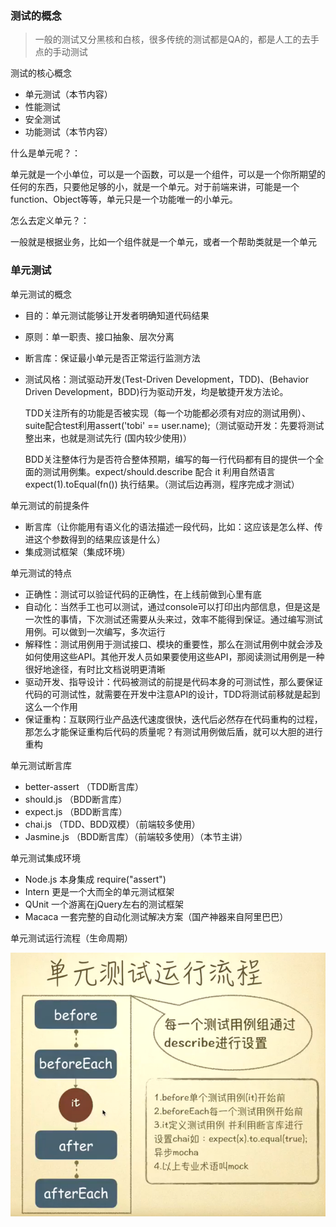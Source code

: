 ### 测试的概念

>    一般的测试又分黑核和白核，很多传统的测试都是QA的，都是人工的去手点的手动测试



测试的核心概念

+   单元测试（本节内容）
+   性能测试
+   安全测试
+   功能测试（本节内容）



什么是单元呢？：

单元就是一个小单位，可以是一个函数，可以是一个组件，可以是一个你所期望的任何的东西，只要他足够的小，就是一个单元。对于前端来讲，可能是一个function、Object等等，单元只是一个功能唯一的小单元。



怎么去定义单元？：

一般就是根据业务，比如一个组件就是一个单元，或者一个帮助类就是一个单元



### 单元测试

单元测试的概念

+   目的：单元测试能够让开发者明确知道代码结果

+   原则：单一职责、接口抽象、层次分离

+   断言库：保证最小单元是否正常运行监测方法

+   测试风格：测试驱动开发(Test-Driven Development，TDD)、(Behavior Driven Development，BDD)行为驱动开发，均是敏捷开发方法论。


    TDD关注所有的功能是否被实现（每一个功能都必须有对应的测试用例）、suite配合test利用assert('tobi' == user.name);（测试驱动开发：先要将测试整出来，也就是测试先行 (国内较少使用)）



    BDD关注整体行为是否符合整体预期，编写的每一行代码都有目的提供一个全面的测试用例集。expect/should.describe 配合 it 利用自然语言 expect(1).toEqual(fn()) 执行结果。（测试后边再测，程序完成才测试）



单元测试的前提条件

+   断言库（让你能用有语义化的语法描述一段代码，比如：这应该是怎么样、传进这个参数得到的结果应该是什么）
+   集成测试框架（集成环境）



单元测试的特点

+   正确性：测试可以验证代码的正确性，在上线前做到心里有底
+   自动化：当然手工也可以测试，通过console可以打印出内部信息，但是这是一次性的事情，下次测试还需要从头来过，效率不能得到保证。通过编写测试用例。可以做到一次编写，多次运行
+   解释性：测试用例用于测试接口、模块的重要性，那么在测试用例中就会涉及如何使用这些API。其他开发人员如果要使用这些API，那阅读测试用例是一种很好地途径，有时比文档说明更清晰
+   驱动开发、指导设计：代码被测试的前提是代码本身的可测试性，那么要保证代码的可测试性，就需要在开发中注意API的设计，TDD将测试前移就是起到这么一个作用
+   保证重构：互联网行业产品迭代速度很快，迭代后必然存在代码重构的过程，那怎么才能保证重构后代码的质量呢？有测试用例做后盾，就可以大胆的进行重构



单元测试断言库

+   better-assert （TDD断言库）
+   should.js （BDD断言库）
+   expect.js （BDD断言库）
+   chai.js （TDD、BDD双模）（前端较多使用）
+   Jasmine.js （BDD断言库）（前端较多使用）（本节主讲）



单元测试集成环境

+   Node.js 本身集成 require("assert")
+   Intern 更是一个大而全的单元测试框架
+   QUnit 一个游离在jQuery左右的测试框架
+   Macaca 一套完整的自动化测试解决方案（国产神器来自阿里巴巴）



单元测试运行流程（生命周期）

![生命周期](.\京城一灯\images\test\1.png)